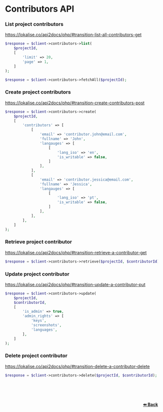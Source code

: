 # Contributors API

### List project contributors
https://lokalise.co/api2docs/php/#transition-list-all-contributors-get

```php
$response = $client->contributors->list(
    $projectId,
    [
        'limit' => 20,
        'page' => 1,
    ]
);
```

```php
$response = $client->contributors->fetchAll($projectId);
```

### Create project contributors
https://lokalise.co/api2docs/php/#transition-create-contributors-post

```php
$response = $client->contributors->create(
    $projectId,
    [
        'contributors' => [
            [
                'email' => 'contributor.john@email.com',
                'fullname' => 'John',
                'langauges' => [
                    [
                        'lang_iso' => 'en',
                        'is_writable' => false,
                    ]
                ],
            ],
            [
                'email' => 'contributor.jessica@email.com',
                'fullname' => 'Jessica',
                'langauges' => [
                    [
                        'lang_iso' => 'pt',
                        'is_writable' => false,
                    ]
                ],
            ],
        ],
    ]
);
```

### Retrieve project contributor
https://lokalise.co/api2docs/php/#transition-retrieve-a-contributor-get

```php
$response = $client->contributors->retrieve($projectId, $contributorId);
```

### Update project contributor
https://lokalise.co/api2docs/php/#transition-update-a-contributor-put

```php
$response = $client->contributors->update(
    $projectId,
    $contributorId,
    [
        'is_admin' => true,
        'admin_rights' => [
            'keys',
            'screenshots',
            'languages',
        ],
    ]
);
```

### Delete project contributor
https://lokalise.co/api2docs/php/#transition-delete-a-contributor-delete

```php
$response = $client->contributors->delete($projectId, $contributorId);
```

<br/><br/><br/>
<div align="right">
    <b><a href="/README.md#request">⇚ Back</a></b>
</div>
<br/>
